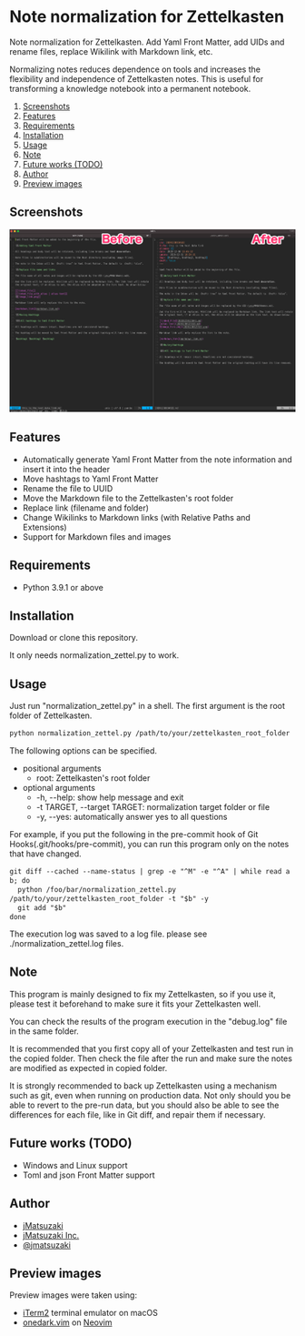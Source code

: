 # Note normalization for Zettelkasten #

Note normalization for Zettelkasten. Add Yaml Front Matter, add UIDs and rename files, replace Wikilink with Markdown link, etc.

Normalizing notes reduces dependence on tools and increases the flexibility and independence of Zettelkasten notes. This is useful for transforming a knowledge notebook into a permanent notebook.

1. [Screenshots](#screenshots)
2. [Features](#features)
3. [Requirements](#requirements)
4. [Installation](#installation)
5. [Usage](#usage)
6. [Note](#note)
7. [Future works (TODO)](#future-works-todo)
8. [Author](#author)
9. [Preview images](#preview-images)

## Screenshots ##

![Screenshots](img/readme_screenshots.png)

## Features ##

- Automatically generate Yaml Front Matter from the note information and insert it into the header
- Move hashtags to Yaml Front Matter
- Rename the file to UUID
- Move the Markdown file to the Zettelkasten's root folder
- Replace link (filename and folder)
- Change Wikilinks to Markdown links (with Relative Paths and Extensions)
- Support for Markdown files and images

## Requirements ##

- Python 3.9.1 or above

## Installation ##

Download or clone this repository.

It only needs normalization_zettel.py to work.

## Usage ##

Just run "normalization_zettel.py" in a shell.
The first argument is the root folder of Zettelkasten.

```zsh
python normalization_zettel.py /path/to/your/zettelkasten_root_folder
```

The following options can be specified.

- positional arguments
  - root: Zettelkasten's root folder
- optional arguments
  - -h, --help: show help message and exit
  - -t TARGET, --target TARGET: normalization target folder or file
  - -y, --yes: automatically answer yes to all questions

For example, if you put the following in the pre-commit hook of Git Hooks(.git/hooks/pre-commit), you can run this program only on the notes that have changed.

```zsh:.git/hooks/pre-commit
git diff --cached --name-status | grep -e "^M" -e "^A" | while read a b; do
  python /foo/bar/normalization_zettel.py /path/to/your/zettelkasten_root_folder -t "$b" -y
  git add "$b"
done
```

The execution log was saved to a log file. please see ./normalization_zettel.log files.

## Note ##

This program is mainly designed to fix my Zettelkasten, so if you use it, please test it beforehand to make sure it fits your Zettelkasten well.

You can check the results of the program execution in the "debug.log" file in the same folder.

It is recommended that you first copy all of your Zettelkasten and test run in the copied folder. Then check the file after the run and make sure the notes are modified as expected in copied folder.

It is strongly recommended to back up Zettelkasten using a mechanism such as git, even when running on production data. Not only should you be able to revert to the pre-run data, but you should also be able to see the differences for each file, like in Git diff, and repair them if necessary.

## Future works (TODO) ##

- Windows and Linux support
- Toml and json Front Matter support

## Author ##

- [jMatsuzaki](https://jmatsuzaki.com/)
- [jMatsuzaki Inc.](https://jmatsuzaki.com/company)
- [@jmatsuzaki](https://twitter.com/jmatsuzaki)

## Preview images ##

Preview images were taken using:

- [iTerm2](https://iterm2.com/) terminal emulator on macOS
- [onedark.vim](https://github.com/joshdick/onedark.vim) on [Neovim](https://github.com/neovim/neovim)
